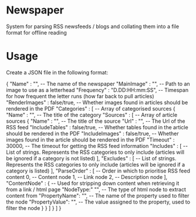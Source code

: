 # Newspaper
System for parsing RSS newsfeeds / blogs and collating them into a file format for offline reading

# Usage

Create a JSON file in the following format:

{
  "Name"                  : "",                    -- The name of the newspaper
  "MainImage"             : "",                    -- Path to an image to use as a letterhead
  "Frequency"             : "D.DD:HH:mm:SS",       -- Timespan for how frequent the letter runs (how far back to pull articles)
  "RenderImages"          : false/true,            -- Whether images found in articles should be rendered in the PDF
  "Categories"            : \[                     -- Array of categorised sources
    {
      "Name"              : "",                    -- The title of the category
      "Sources"           : \[                     -- Array of article sources
        {
          "Name"          : "",                    -- The title of the source
          "Url"           : "",                    -- The Url of the RSS feed
          "IncludeTables" : false/true,            -- Whether tables found in the article should be rendered in the PDF
          "IncludeImages" : false/true,            -- Whether images found in the article should be rendered in the PDF
          "Timeout"       : 30000,                 -- The timeout for getting the RSS feed information
          "Includes"      : \[                     -- List of strings. Represents the RSS categories to only include (articles will be ignored if a category is not listed)
          \],
          "Excludes"      : \[                     -- List of strings. Represents the RSS categories to only include (articles will be ignored if a category is listed)
          \],
          "ParseOrder"    : \[                     -- Order in which to prioritise RSS feed content
            0,                                     -- Content node
            1,                                     -- Link node
            2,                                     -- Description node
          \],
          "ContentNode" : {                        -- Used for stripping down content when retrieving it from a link / html page
            "NodeType:" "",                        -- The type of html node to extract content from
            "PropertyName": "",                    -- The name of the property used to filter the node
            "PropertyValue": "",                   -- The value assigned to the property, used to filter the node
          }
        }
      \]
    }
  \]
}
